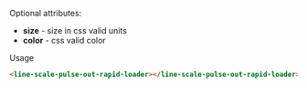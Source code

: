 
Optional attributes:
* **size** - size in css valid units
* **color** - css valid color

Usage

```HTML
<line-scale-pulse-out-rapid-loader></line-scale-pulse-out-rapid-loader>
```

